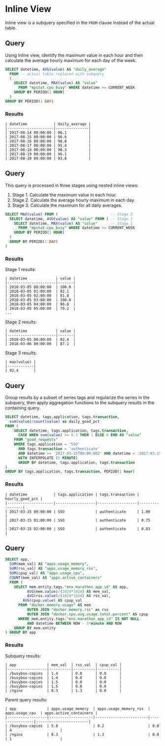 # Inline View

Inline view is a subquery specified in the `FROM` clause instead of the actual table.

## Query

Using Inline view, identify the maximum value in each hour and then calculate the average hourly maximum for each day of the week.

```sql
SELECT datetime, AVG(value) AS "daily_average"
  FROM -- actual table replaced with subquery
  (
    SELECT datetime, MAX(value) AS "value"
      FROM "mpstat.cpu_busy" WHERE datetime >= CURRENT_WEEK
    GROUP BY PERIOD(1 HOUR)
  )
GROUP BY PERIOD(1 DAY)
```

### Results

```ls
| datetime            | daily_average |
|---------------------|---------------|
| 2017-08-14 00:00:00 | 96.1          |
| 2017-08-15 00:00:00 | 96.6          |
| 2017-08-16 00:00:00 | 98.8          |
| 2017-08-17 00:00:00 | 95.4          |
| 2017-08-18 00:00:00 | 98.3          |
| 2017-08-19 00:00:00 | 96.1          |
| 2017-08-20 00:00:00 | 93.8          |
```

## Query

This query is processed in three stages using nested inline views:

1. Stage 1. Calculate the maximum value in each hour.
2. Stage 2. Calculate the average hourly maximum in each day.
3. Stage 3. Calculate the maximum for all daily averages.

```sql
SELECT MAX(value) FROM (                        -- Stage 3
  SELECT datetime, AVG(value) AS "value" FROM ( -- Stage 2
    SELECT datetime, MAX(value) AS "value"      -- Stage 1
      FROM "mpstat.cpu_busy" WHERE datetime >= CURRENT_WEEK
    GROUP BY PERIOD(1 HOUR)
  )
  GROUP BY PERIOD(1 DAY)
)
```

### Results

Stage 1 results:

```ls
| datetime             | value |
|----------------------|-------|
| 2018-03-05 00:00:00  | 100.0 |
| 2018-03-05 01:00:00  | 92.1  |
| 2018-03-05 02:00:00  | 81.8  |
| 2018-03-05 03:00:00  | 100.0 |
| 2018-03-05 04:00:00  | 90.8  |
| 2018-03-05 05:00:00  | 79.2  |
...
```

Stage 2 results:

```ls
| datetime             | value |
|----------------------|-------|
| 2018-03-05 00:00:00  | 92.4  |
| 2018-03-06 00:00:00  | 87.1  |
```

Stage 3 results:

```ls
| max(value) |
|------------|
| 92.4       |
```

## Query

Group results by a subset of series tags and regularize the series in the subquery, then apply aggregation functions to the subquery results in the containing query.

```sql
SELECT datetime, tags.application, tags.transaction,
  sum(value)/count(value) as daily_good_pct
FROM (
    SELECT datetime, tags.application, tags.transaction,
      CASE WHEN sum(value) >= 0.3 THEN 1 ELSE 0 END AS "value"
    FROM "good_requests"
    WHERE tags.application = 'SSO'
      AND tags.transaction = 'authenticate'
      AND datetime >= '2017-03-15T00:00:00Z' AND datetime < '2017-03-15T03:00:00Z'
      WITH INTERPOLATE (5 MINUTE)
      GROUP BY datetime, tags.application, tags.transaction
)
GROUP BY tags.application, tags.transaction, PERIOD(1 hour)
```

### Results

```ls
| datetime            | tags.application | tags.transaction | hourly_good_pct |
|---------------------|------------------|------------------|-----------------|
| 2017-03-15 00:00:00 | SSO              | authenticate     | 1.00            |
| 2017-03-15 01:00:00 | SSO              | authenticate     | 0.75            |
| 2017-03-15 02:00:00 | SSO              | authenticate     | 0.83            |
```

## Query

```sql
SELECT app,
  SUM(mem_val) AS "apps.usage_memory",
  SUM(rss_val) AS "apps.usage_memory_rss",
  SUM(cpup_val) AS "apps.usage_cpu",
  COUNT(mem_val) AS "apps.active_containers"
  FROM (
    SELECT mem.entity.tags."env.marathon_app_id" AS app,
          AVG(mem.value)/(1024*1024) AS mem_val,
          AVG(rss.value)/(1024*1024) AS rss_val,
        AVG(cpup.value) AS cpup_val
      FROM "docker.memory.usage" AS mem
          OUTER JOIN "docker.memory.rss" as rss
          OUTER JOIN "docker.cpu.avg.usage.total.percent" AS cpup
      WHERE mem.entity.tags."env.marathon_app_id" IS NOT NULL
          AND datetime BETWEEN NOW - 5*minute AND NOW
    GROUP BY mem.entity
) GROUP BY app
```

### Results

Subquery results:

```ls
| app              | mem_val  | rss_val  | cpup_val |
|------------------|----------|----------|----------|
| /busybox-copies  | 1.4      | 0.0      | 0.0      |
| /busybox-copies  | 1.4      | 0.0      | 0.0      |
| /busybox-copies  | 1.5      | 0.0      | 0.0      |
| /busybox-copies  | 1.5      | 0.0      | 0.0      |
| /nginx           | 8.3      | 1.3      | 0.0      |
```

Parent query results:

```ls
| app              | apps.usage_memory  | apps.usage_memory_rss  | apps.usage_cpu  | apps.active_containers |
|------------------|--------------------|------------------------|-----------------|------------------------|
| /busybox-copies  | 5.8                | 0.2                    | 0.0             | 4                      |
| /nginx           | 8.3                | 1.3                    | 0.0             | 1                      |
```
